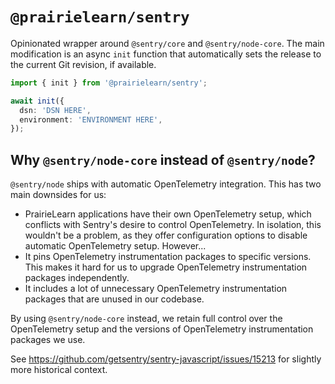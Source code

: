 # `@prairielearn/sentry`

Opinionated wrapper around `@sentry/core` and `@sentry/node-core`. The main modification is an async `init` function that automatically sets the release to the current Git revision, if available.

```ts
import { init } from '@prairielearn/sentry';

await init({
  dsn: 'DSN HERE',
  environment: 'ENVIRONMENT HERE',
});
```

## Why `@sentry/node-core` instead of `@sentry/node`?

`@sentry/node` ships with automatic OpenTelemetry integration. This has two main downsides for us:

- PrairieLearn applications have their own OpenTelemetry setup, which conflicts with Sentry's desire to control OpenTelemetry. In isolation, this wouldn't be a problem, as they offer configuration options to disable automatic OpenTelemetry setup. However...
- It pins OpenTelemetry instrumentation packages to specific versions. This makes it hard for us to upgrade OpenTelemetry instrumentation packages independently.
- It includes a lot of unnecessary OpenTelemetry instrumentation packages that are unused in our codebase.

By using `@sentry/node-core` instead, we retain full control over the OpenTelemetry setup and the versions of OpenTelemetry instrumentation packages we use.

See https://github.com/getsentry/sentry-javascript/issues/15213 for slightly more historical context.
